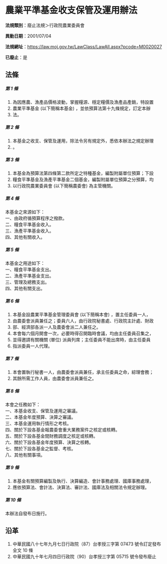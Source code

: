 # 農業平準基金收支保管及運用辦法

**法規類別**：廢止法規＞行政院農業委員會

**異動日期**：2001/07/04  

**法規網址**：https://law.moj.gov.tw/LawClass/LawAll.aspx?pcode=M0020027

**已廢止**：是



## 法條
##### 第 1 條
1. 為因應農、漁產品價格波動，掌握糧源、穩定糧價及漁產品產銷，特設置
1. 農業平準基金 (以下簡稱本基金) ，並依預算法第十九條規定，訂定本辦
1. 法。

##### 第 2 條
1. 本基金之收支、保管及運用，除法令另有規定外，悉依本辦法之規定辦理
1. 。

##### 第 3 條
1. 本基金為預算法第四條第二款所定之特種基金，編製附屬單位預算；下設
1. 糧食平準基金及漁產平準基金二個基金，編製附屬單位預算之分預算，均
1. 以行政院農業委員會 (以下簡稱農委會) 為主管機關。

##### 第 4 條
本基金之來源如下：  
一、由政府循預算程序之撥款。  
二、糧食平準基金收入。  
三、漁產平準基金收入。  
四、其他有關收入。

##### 第 5 條
本基金之用途如下：  
一、糧食平準基金支出。  
二、漁產平準基金支出。  
三、管理及總務支出。  
四、其他有關支出。

##### 第 6 條
1. 本基金設農業平準基金管理委員會 (以下簡稱本會) ，置主任委員一人，
1. 由農委會派員兼任之；委員六人，由行政院秘書處、行政院主計處、財政
1. 部、經濟部各派一人及農委會派二人兼任之。
1. 本會每六個月開會一次，必要時得召開臨時會議，均由主任委員召集之，
1. 並得邀請有關機關 (單位) 派員列席；主任委員不能出席時，由主任委員
1. 指派委員一人代理。

##### 第 7 條
1. 本會置執行秘書一人，由農委會派員兼任，承主任委員之命，綜理會務；
1. 其餘所需工作人員，由農委會派員兼任之。

##### 第 8 條
本會之任務如下：  
一、本基金收支、保管及運用之審議。  
二、本基金年度預算、決算之審議。  
三、本基金運用執行情形之考核。  
四、關於下設各基金報農委會重大業務案件之核定或核轉。  
五、關於下設各基金間財務調度之核定或核轉。  
六、關於下設各基金年度預算、決算之核轉。  
七、關於下設各基金之監督、考核。  
八、其他有關事項。

##### 第 9 條
1. 本基金有關預算編製及執行、決算編造、會計事務處理、國庫事務處理，
1. 應依預算法、會計法、決算法、審計法、國庫法及相關法令規定辦理。

##### 第 10 條
本辦法自發布日施行。

## 沿革
1. 中華民國八十七年九月七日行政院（87）台孝授三字第 07473  號令訂定發布全文 10 條
1. 中華民國九十年七月四日行政院（90）台孝授三字第 05715  號令發布廢止
